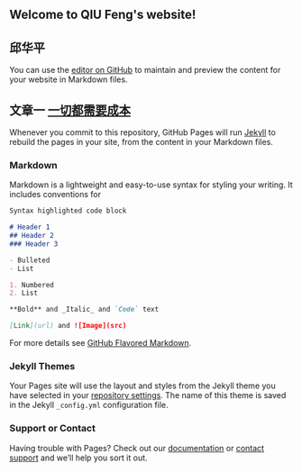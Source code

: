 ## Welcome to QIU Feng's website!

## 邱华平
You can use the [editor on GitHub](https://github.com/fengyeluojinmengweiting/fengyeluojinmengweiting.github.io/edit/master/index.md) to maintain and preview the content for your website in Markdown files.
## 文章一 [一切都需要成本](https://github.com/fengyeluojinmengweiting/fengyeluojinmengweiting.github.io/edit/master/index.md)

Whenever you commit to this repository, GitHub Pages will run [Jekyll](https://jekyllrb.com/) to rebuild the pages in your site, from the content in your Markdown files.

### Markdown

Markdown is a lightweight and easy-to-use syntax for styling your writing. It includes conventions for

```markdown
Syntax highlighted code block

# Header 1
## Header 2
### Header 3

- Bulleted
- List

1. Numbered
2. List

**Bold** and _Italic_ and `Code` text

[Link](url) and ![Image](src)
```

For more details see [GitHub Flavored Markdown](https://guides.github.com/features/mastering-markdown/).

### Jekyll Themes

Your Pages site will use the layout and styles from the Jekyll theme you have selected in your [repository settings](https://github.com/fengyeluojinmengweiting/fengyeluojinmengweiting.github.io/settings). The name of this theme is saved in the Jekyll `_config.yml` configuration file.

### Support or Contact

Having trouble with Pages? Check out our [documentation](https://help.github.com/categories/github-pages-basics/) or [contact support](https://github.com/contact) and we’ll help you sort it out.
